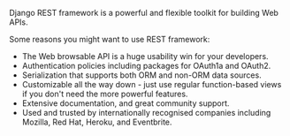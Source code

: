 Django REST framework is a powerful and flexible toolkit for building Web APIs.

Some reasons you might want to use REST framework:

* The Web browsable API is a huge usability win for your developers.
* Authentication policies including packages for OAuth1a and OAuth2.
* Serialization that supports both ORM and non-ORM data sources.
* Customizable all the way down - just use regular function-based views if you don't need the more powerful features.
* Extensive documentation, and great community support.
* Used and trusted by internationally recognised companies including Mozilla, Red Hat, Heroku, and Eventbrite.
